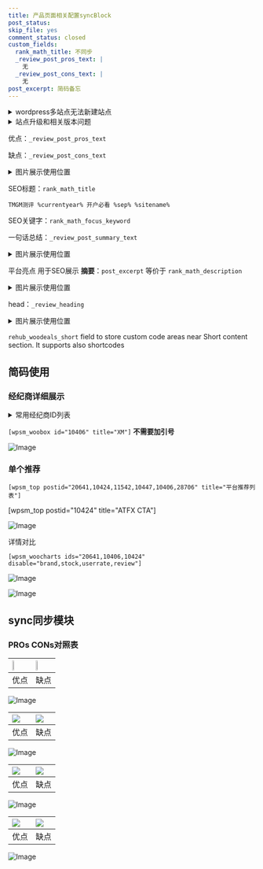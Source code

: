 ```yaml
---
title: 产品页面相关配置syncBlock
post_status: 
skip_file: yes
comment_status: closed
custom_fields:
  rank_math_title: 不同步
  _review_post_pros_text: |
    无
  _review_post_cons_text: |
    无
post_excerpt: 简码备忘
---
```

<details><summary>wordpress多站点无法新建站点</summary>

<li>和报错需要清理cookies一样的原因</li>
<li>wp-config.php里面<code>define( 'SUBDOMAIN_INSTALL', false );//子域名安装</code></li>
<li>新建子站点是用<code>define( 'SUBDOMAIN_INSTALL', true);//子域名安装</code> 完成以后，改成<code>false</code></li>
</details>

<details><summary>站点升级和相关版本问题</summary>

<p>wordpress：5.9.9
woocommerce：7.5.1
出现问题的地方：主题选项里面>><strong>Product layout >>compact style</strong></p>
<p>如何出现没有用过的字段 导致无法保存。先导出配置 然后进行修改，后面再次恢复即可。</p>
<p>出现部分字段无法显示时，需要返回默认布局后，对产品进行保存就好了。</p>
<p></p>
</details>

优点：`_review_post_pros_text`

缺点：`_review_post_cons_text`

<details><summary>图片展示使用位置</summary>

<img src="https://prod-files-secure.s3.us-west-2.amazonaws.com/39ed1227-6d7d-4570-be36-9ccd4a2c4241/f51d3d83-55d4-4bdf-9604-f37ec77ab556/Untitled.png?X-Amz-Algorithm=AWS4-HMAC-SHA256&X-Amz-Content-Sha256=UNSIGNED-PAYLOAD&X-Amz-Credential=ASIAZI2LB466VLLPOEXD%2F20250927%2Fus-west-2%2Fs3%2Faws4_request&X-Amz-Date=20250927T105522Z&X-Amz-Expires=3600&X-Amz-Security-Token=IQoJb3JpZ2luX2VjEBoaCXVzLXdlc3QtMiJHMEUCIGCgLaBFQ6tbv13lrNWqMNZJpelMIPbBupjMh6%2FKEo54AiEA%2FJNyo7Pv%2BcbZK%2BA05E9yjaWzMvf4iMg4GfQ6t9Hwm0IqiAQIo%2F%2F%2F%2F%2F%2F%2F%2F%2F%2F%2FARAAGgw2Mzc0MjMxODM4MDUiDGyakw3RVaV4UJKv4ircA4W7FM%2FmYoUCOWX4iXbZ68zrFBE3QEWUYFSFzz0ygx%2FVYzE3yXDHNfdY7xxXQpfmaL3DvujZKkm2SISZOIm2MCWS%2FO%2BGdzP%2BOGEkJ9Ly4u2WuWmFbl5ZLFOPpvtcRwaBb%2FC9TmfrfBhLa%2BozeYCe8M04RCWzVVWt57oKlOf0quSXsREe7fMKCXWOXD7NutyTFlmhfci8mVBVgc5XY5Ia5uCaIpdWLZ3qZkI51nFJ4FRTMPOv2rPNXwo%2FSsCM1lPE3LW3iSMxBapBAQHG3vXNIp1AGYcdsIE5rVk0cKYkzxS53gKJZZBdM2iDI0KqCF%2B6l6hKwmObw0%2B7Y01zoIyiHqT3XxWFIakyYsBw2nStX7CH2vU6xdYnOaWsuiVmnwtWddo%2FIMKbEBqHzvx1VlzyBLuAkG7fxMrQ6x3trkBDwDv7zUJAiU3c97XmrNhKp5eTsXD2cxc3TVwmt8b7hwtiHm8h5LifwhaRqCuRoBLg5UOg9lJkKfZ%2BtMGIVripJ%2FV%2F%2FQHzozIvEg1pAfgV4jFw%2Fzs6%2FzkbXVya9NHzJXYWSGAjt0ERIgyBm%2FAcNlqvUkdOo%2Fz1SQ5ta3nWYaK8Z%2FPrzLFBNpgeCAcRiUOK8IwcaqO8gv1BYuCCbALqe96IMKvi3sYGOqUBJhhcKuqcQhadkMJtDTa4mXGdyezhnvIv%2F64t97W7dyGjQz7dcJG%2FzBJnH2NE9htnsGzo4Dntk8iMbaacK4IPXM6oqsxh3pTfWm4sjwIF6Gpko1LYvveWagw3Hjh7Nsa9nXQD4VfNj%2FLi0gUuT85r%2BqCbO%2Bn0HOUUCGjdHllSd3OBLZmUQ9adkEqdT9yQQG70d3sbL%2BPOdUiwQCtb40U6tc8OAFkK&X-Amz-Signature=b8254d7586e013688c4e56bcf78ddbc47ac3fd2ae3f9002f75188d0774f2b0d6&X-Amz-SignedHeaders=host&x-amz-checksum-mode=ENABLED&x-id=GetObject" alt="Image">
</details>

SEO标题：`rank_math_title`

`TMGM测评 %currentyear% 开户必看 %sep% %sitename%`

SEO关键字：`rank_math_focus_keyword`

一句话总结：`_review_post_summary_text`

<details><summary>图片展示使用位置</summary>

<img src="https://prod-files-secure.s3.us-west-2.amazonaws.com/39ed1227-6d7d-4570-be36-9ccd4a2c4241/4b96a922-296c-4f4e-8630-d1c870cbce01/Untitled.png?X-Amz-Algorithm=AWS4-HMAC-SHA256&X-Amz-Content-Sha256=UNSIGNED-PAYLOAD&X-Amz-Credential=ASIAZI2LB466XA2T7CPV%2F20250927%2Fus-west-2%2Fs3%2Faws4_request&X-Amz-Date=20250927T105522Z&X-Amz-Expires=3600&X-Amz-Security-Token=IQoJb3JpZ2luX2VjEBoaCXVzLXdlc3QtMiJIMEYCIQD0u6aYVZit2Zn%2FCc1MmCmkMqT%2BUY6Fiui97%2BgXfclBKAIhAOkbpPN7qQqG5jToNTsGKSxb1A8utXmfdJDxEVTSWo2BKogECKP%2F%2F%2F%2F%2F%2F%2F%2F%2F%2FwEQABoMNjM3NDIzMTgzODA1IgwLfCdoQ2GSz9lWQqoq3APoQMrB9s2G9njWpVPQ%2FQH3QlK8Y%2BeWWyJ91kC2USqA4N0Qc1s8InQscde%2FFXw0T6DWvl5twWlNOEgCrc1H0RfUqGL39isTbI%2FAzIzlgwjE%2FO2%2BRQENr5qr49dF3T%2B0%2FVKpQ6b4oUNF3QfN3F1cGRBWfI6qyjvKbNOUYF4%2BK9ezouC5O7jgWndNYhboanCeNAHQq30L0VPHRFTfKXcoeQKmhko73LoBktR1EPP4HrevGtUXP6quB844x%2F6u9ALq06UvvuUoN4Q7QGmDXTgQS%2BMQfPTP6HQn87HG0VAMB7F0xThheEtS4WQJUn3yosZY7lLG%2FzwIG0KRujaK7OWFCMqxY31W7DXsqo0yqjmZWIIMKmBdYvw9U3baE%2BEeQrHOIjUxxkQM7bcn%2F1%2BSdLkMbAh%2BMXFkMQIldzGMT0BtPrHKfUELz9ChkOrZqqyoEgj23YLS3OWHRat1XXxllis%2BjmW0oinTICaXl8TU4jWarGumZ%2BEkGPXag8VthRqtIH%2FtWJA0NOysIuJNpawXnNBNwoq8QuxftdnBMd2UlfPBVoQooOqc2FEODQSpYJJNkP6jaI69GxH0el9yqsSVnYyrgq7T46TpkCL5k7fuVuDJifyyK9kCTjWX6uWZLULE0zDo4t7GBjqkAefWmbhgDnEkY5bd75WsGH%2BpH0cjVVRrbJ0r3djpDEEDklYh4Th4lAy7kip01Xqs73Et0fRupCC3Wx2gPLgwid9uiIQuclWe3hnZmoMPBGICYqz5p%2FHFnwVs3FU3e%2BjDGDm9cK1dWmcgXM37a4nU5IbHNk2R27RBRUVMZiHyY81gyiW0VLhSMff4ks%2BpmYZViSdpZNTuHJ0BfktgkhPq8b99TCBh&X-Amz-Signature=9a3c1ce1708e903dc4bab1f4f5e1ab3b3b9ba1610a4c0bfe0abe2ff8043502b8&X-Amz-SignedHeaders=host&x-amz-checksum-mode=ENABLED&x-id=GetObject" alt="Image">
</details>

平台亮点 用于SEO展示 **摘要**：`post_excerpt`  等价于 `rank_math_description`

<details><summary>图片展示使用位置</summary>

<img src="https://prod-files-secure.s3.us-west-2.amazonaws.com/39ed1227-6d7d-4570-be36-9ccd4a2c4241/1ee11f63-b60a-4dfe-a7a7-d58ff23b5d88/Untitled.png?X-Amz-Algorithm=AWS4-HMAC-SHA256&X-Amz-Content-Sha256=UNSIGNED-PAYLOAD&X-Amz-Credential=ASIAZI2LB466ZCX4IOCE%2F20250927%2Fus-west-2%2Fs3%2Faws4_request&X-Amz-Date=20250927T105523Z&X-Amz-Expires=3600&X-Amz-Security-Token=IQoJb3JpZ2luX2VjEBoaCXVzLXdlc3QtMiJGMEQCIAprkFcohB4iss1gSDY4JA3gOnDRal%2Bq5DvK9Dbz5w0kAiA6eZixSmqoZPasIVedYQtRjEh8vJuRDHaSr6kktFuwHyqIBAij%2F%2F%2F%2F%2F%2F%2F%2F%2F%2F8BEAAaDDYzNzQyMzE4MzgwNSIMK4b4mjDMj7vJOdKnKtwDl3e1a0biSNi91%2FzfeHPSXZe72QCCfGA3jlXMpNuB5mYuGU3TBpU8uOB3x1QgUMUpc2XWF1MXdTOYEJnNLCUilu%2BdUq8ILs1L0WPIjLZ4Mf6bqJFfeW%2Bm9bjSUVDqYptQ6gs0nNsN75BlSDUDM5Tz1yyCezRdDsd3uP5fQ9GmIM70GOhaftFNgBGXeaFmR2dyQ%2FdBusHjTpJIMD8MMeIJRhdia7yoaDXnjoaUBgam%2BFg%2Busb8OwuDlyqNbHaD6ExCJDGyleV9HqielygeiR4MGCvDF184dc0C4OqQhP%2B6bbHANuQJUR4eLZ6lBWtkMprX6B1u%2FtlCJ2erqzqZnaXg%2BJFtZxaH%2FKkms8A%2ByM8VWxRoQY29HSCuhEDXZ1WXTmPRomD3rUdslesO9OojPRJdduQw3Gl3%2Fw8pHHNxnO31CGRve%2Fav9vAtBFeXch5ArtK71GRumGByCUXrWd%2F5%2Bl5wLaN3wP1sQCJIVWQNhfm0uH62pDpLho3pEhfpEpV%2FNzFqBn7A3x9v0rj0P53ceGBatfHqJdmoszu3eYH%2F1%2FjszzRFJ5BxOy9yO23M7Y7pfoamkWQPcV7Qbnw1rfWf7aubUQD5ZSm3eHny8CjITKNEnn2NHGJaw5GeioxezsswpePexgY6pgFFyBZzJlLX6uO6lIe2RyndPrc51%2Fr%2F9T39Y4JmoQJz1QJhU1C8QDpRsVi0dXbuGDRf8vjmLcxtKlKrwxvAf%2F39ecaWJ54Ev2OqUKbA28KdV6lCfyEnJLDXLkfT6YO%2BjnRgEZPXFGGZ4N63gPC3AFinCDo%2FRrGT1yMqd7u89UZOjrUoFryJRi56iHqgO9sb%2F%2Fny186oKL9LpVgftDiTG%2F6mwzXNlmMv&X-Amz-Signature=514e5d5b7e0af717b0996fcbd85c737dd5d421f075c4b27f161a8125cb76ad53&X-Amz-SignedHeaders=host&x-amz-checksum-mode=ENABLED&x-id=GetObject" alt="Image">
<img src="https://prod-files-secure.s3.us-west-2.amazonaws.com/39ed1227-6d7d-4570-be36-9ccd4a2c4241/ad4118b5-78d8-4fbe-801e-3b29b5d99c01/Untitled.png?X-Amz-Algorithm=AWS4-HMAC-SHA256&X-Amz-Content-Sha256=UNSIGNED-PAYLOAD&X-Amz-Credential=ASIAZI2LB466ZCX4IOCE%2F20250927%2Fus-west-2%2Fs3%2Faws4_request&X-Amz-Date=20250927T105523Z&X-Amz-Expires=3600&X-Amz-Security-Token=IQoJb3JpZ2luX2VjEBoaCXVzLXdlc3QtMiJGMEQCIAprkFcohB4iss1gSDY4JA3gOnDRal%2Bq5DvK9Dbz5w0kAiA6eZixSmqoZPasIVedYQtRjEh8vJuRDHaSr6kktFuwHyqIBAij%2F%2F%2F%2F%2F%2F%2F%2F%2F%2F8BEAAaDDYzNzQyMzE4MzgwNSIMK4b4mjDMj7vJOdKnKtwDl3e1a0biSNi91%2FzfeHPSXZe72QCCfGA3jlXMpNuB5mYuGU3TBpU8uOB3x1QgUMUpc2XWF1MXdTOYEJnNLCUilu%2BdUq8ILs1L0WPIjLZ4Mf6bqJFfeW%2Bm9bjSUVDqYptQ6gs0nNsN75BlSDUDM5Tz1yyCezRdDsd3uP5fQ9GmIM70GOhaftFNgBGXeaFmR2dyQ%2FdBusHjTpJIMD8MMeIJRhdia7yoaDXnjoaUBgam%2BFg%2Busb8OwuDlyqNbHaD6ExCJDGyleV9HqielygeiR4MGCvDF184dc0C4OqQhP%2B6bbHANuQJUR4eLZ6lBWtkMprX6B1u%2FtlCJ2erqzqZnaXg%2BJFtZxaH%2FKkms8A%2ByM8VWxRoQY29HSCuhEDXZ1WXTmPRomD3rUdslesO9OojPRJdduQw3Gl3%2Fw8pHHNxnO31CGRve%2Fav9vAtBFeXch5ArtK71GRumGByCUXrWd%2F5%2Bl5wLaN3wP1sQCJIVWQNhfm0uH62pDpLho3pEhfpEpV%2FNzFqBn7A3x9v0rj0P53ceGBatfHqJdmoszu3eYH%2F1%2FjszzRFJ5BxOy9yO23M7Y7pfoamkWQPcV7Qbnw1rfWf7aubUQD5ZSm3eHny8CjITKNEnn2NHGJaw5GeioxezsswpePexgY6pgFFyBZzJlLX6uO6lIe2RyndPrc51%2Fr%2F9T39Y4JmoQJz1QJhU1C8QDpRsVi0dXbuGDRf8vjmLcxtKlKrwxvAf%2F39ecaWJ54Ev2OqUKbA28KdV6lCfyEnJLDXLkfT6YO%2BjnRgEZPXFGGZ4N63gPC3AFinCDo%2FRrGT1yMqd7u89UZOjrUoFryJRi56iHqgO9sb%2F%2Fny186oKL9LpVgftDiTG%2F6mwzXNlmMv&X-Amz-Signature=b715303a046152f83e6ddd534240d052a36723c72c2ce2c00e0d41cc2dd3183b&X-Amz-SignedHeaders=host&x-amz-checksum-mode=ENABLED&x-id=GetObject" alt="Image">
<img src="https://prod-files-secure.s3.us-west-2.amazonaws.com/39ed1227-6d7d-4570-be36-9ccd4a2c4241/a38cf7c9-a79c-4b64-9e94-13589fe0758b/Untitled.png?X-Amz-Algorithm=AWS4-HMAC-SHA256&X-Amz-Content-Sha256=UNSIGNED-PAYLOAD&X-Amz-Credential=ASIAZI2LB466ZCX4IOCE%2F20250927%2Fus-west-2%2Fs3%2Faws4_request&X-Amz-Date=20250927T105523Z&X-Amz-Expires=3600&X-Amz-Security-Token=IQoJb3JpZ2luX2VjEBoaCXVzLXdlc3QtMiJGMEQCIAprkFcohB4iss1gSDY4JA3gOnDRal%2Bq5DvK9Dbz5w0kAiA6eZixSmqoZPasIVedYQtRjEh8vJuRDHaSr6kktFuwHyqIBAij%2F%2F%2F%2F%2F%2F%2F%2F%2F%2F8BEAAaDDYzNzQyMzE4MzgwNSIMK4b4mjDMj7vJOdKnKtwDl3e1a0biSNi91%2FzfeHPSXZe72QCCfGA3jlXMpNuB5mYuGU3TBpU8uOB3x1QgUMUpc2XWF1MXdTOYEJnNLCUilu%2BdUq8ILs1L0WPIjLZ4Mf6bqJFfeW%2Bm9bjSUVDqYptQ6gs0nNsN75BlSDUDM5Tz1yyCezRdDsd3uP5fQ9GmIM70GOhaftFNgBGXeaFmR2dyQ%2FdBusHjTpJIMD8MMeIJRhdia7yoaDXnjoaUBgam%2BFg%2Busb8OwuDlyqNbHaD6ExCJDGyleV9HqielygeiR4MGCvDF184dc0C4OqQhP%2B6bbHANuQJUR4eLZ6lBWtkMprX6B1u%2FtlCJ2erqzqZnaXg%2BJFtZxaH%2FKkms8A%2ByM8VWxRoQY29HSCuhEDXZ1WXTmPRomD3rUdslesO9OojPRJdduQw3Gl3%2Fw8pHHNxnO31CGRve%2Fav9vAtBFeXch5ArtK71GRumGByCUXrWd%2F5%2Bl5wLaN3wP1sQCJIVWQNhfm0uH62pDpLho3pEhfpEpV%2FNzFqBn7A3x9v0rj0P53ceGBatfHqJdmoszu3eYH%2F1%2FjszzRFJ5BxOy9yO23M7Y7pfoamkWQPcV7Qbnw1rfWf7aubUQD5ZSm3eHny8CjITKNEnn2NHGJaw5GeioxezsswpePexgY6pgFFyBZzJlLX6uO6lIe2RyndPrc51%2Fr%2F9T39Y4JmoQJz1QJhU1C8QDpRsVi0dXbuGDRf8vjmLcxtKlKrwxvAf%2F39ecaWJ54Ev2OqUKbA28KdV6lCfyEnJLDXLkfT6YO%2BjnRgEZPXFGGZ4N63gPC3AFinCDo%2FRrGT1yMqd7u89UZOjrUoFryJRi56iHqgO9sb%2F%2Fny186oKL9LpVgftDiTG%2F6mwzXNlmMv&X-Amz-Signature=4fd0f9bcc558bbdc35cf6df3b98641704147d9266660e8e0017cf5c34f98739d&X-Amz-SignedHeaders=host&x-amz-checksum-mode=ENABLED&x-id=GetObject" alt="Image">
<img src="https://prod-files-secure.s3.us-west-2.amazonaws.com/39ed1227-6d7d-4570-be36-9ccd4a2c4241/7da6fc1e-d2ac-42ae-8c75-cb5749aa18f6/Untitled.png?X-Amz-Algorithm=AWS4-HMAC-SHA256&X-Amz-Content-Sha256=UNSIGNED-PAYLOAD&X-Amz-Credential=ASIAZI2LB466ZCX4IOCE%2F20250927%2Fus-west-2%2Fs3%2Faws4_request&X-Amz-Date=20250927T105523Z&X-Amz-Expires=3600&X-Amz-Security-Token=IQoJb3JpZ2luX2VjEBoaCXVzLXdlc3QtMiJGMEQCIAprkFcohB4iss1gSDY4JA3gOnDRal%2Bq5DvK9Dbz5w0kAiA6eZixSmqoZPasIVedYQtRjEh8vJuRDHaSr6kktFuwHyqIBAij%2F%2F%2F%2F%2F%2F%2F%2F%2F%2F8BEAAaDDYzNzQyMzE4MzgwNSIMK4b4mjDMj7vJOdKnKtwDl3e1a0biSNi91%2FzfeHPSXZe72QCCfGA3jlXMpNuB5mYuGU3TBpU8uOB3x1QgUMUpc2XWF1MXdTOYEJnNLCUilu%2BdUq8ILs1L0WPIjLZ4Mf6bqJFfeW%2Bm9bjSUVDqYptQ6gs0nNsN75BlSDUDM5Tz1yyCezRdDsd3uP5fQ9GmIM70GOhaftFNgBGXeaFmR2dyQ%2FdBusHjTpJIMD8MMeIJRhdia7yoaDXnjoaUBgam%2BFg%2Busb8OwuDlyqNbHaD6ExCJDGyleV9HqielygeiR4MGCvDF184dc0C4OqQhP%2B6bbHANuQJUR4eLZ6lBWtkMprX6B1u%2FtlCJ2erqzqZnaXg%2BJFtZxaH%2FKkms8A%2ByM8VWxRoQY29HSCuhEDXZ1WXTmPRomD3rUdslesO9OojPRJdduQw3Gl3%2Fw8pHHNxnO31CGRve%2Fav9vAtBFeXch5ArtK71GRumGByCUXrWd%2F5%2Bl5wLaN3wP1sQCJIVWQNhfm0uH62pDpLho3pEhfpEpV%2FNzFqBn7A3x9v0rj0P53ceGBatfHqJdmoszu3eYH%2F1%2FjszzRFJ5BxOy9yO23M7Y7pfoamkWQPcV7Qbnw1rfWf7aubUQD5ZSm3eHny8CjITKNEnn2NHGJaw5GeioxezsswpePexgY6pgFFyBZzJlLX6uO6lIe2RyndPrc51%2Fr%2F9T39Y4JmoQJz1QJhU1C8QDpRsVi0dXbuGDRf8vjmLcxtKlKrwxvAf%2F39ecaWJ54Ev2OqUKbA28KdV6lCfyEnJLDXLkfT6YO%2BjnRgEZPXFGGZ4N63gPC3AFinCDo%2FRrGT1yMqd7u89UZOjrUoFryJRi56iHqgO9sb%2F%2Fny186oKL9LpVgftDiTG%2F6mwzXNlmMv&X-Amz-Signature=b554f17d529b025b7e2ce422c72dd989f101f57bbeda3cc8bd115b3e6a5f682f&X-Amz-SignedHeaders=host&x-amz-checksum-mode=ENABLED&x-id=GetObject" alt="Image">
<img src="https://prod-files-secure.s3.us-west-2.amazonaws.com/39ed1227-6d7d-4570-be36-9ccd4a2c4241/7e97f40a-eaee-47f5-b2f9-475f96808fa7/Untitled.png?X-Amz-Algorithm=AWS4-HMAC-SHA256&X-Amz-Content-Sha256=UNSIGNED-PAYLOAD&X-Amz-Credential=ASIAZI2LB466ZCX4IOCE%2F20250927%2Fus-west-2%2Fs3%2Faws4_request&X-Amz-Date=20250927T105523Z&X-Amz-Expires=3600&X-Amz-Security-Token=IQoJb3JpZ2luX2VjEBoaCXVzLXdlc3QtMiJGMEQCIAprkFcohB4iss1gSDY4JA3gOnDRal%2Bq5DvK9Dbz5w0kAiA6eZixSmqoZPasIVedYQtRjEh8vJuRDHaSr6kktFuwHyqIBAij%2F%2F%2F%2F%2F%2F%2F%2F%2F%2F8BEAAaDDYzNzQyMzE4MzgwNSIMK4b4mjDMj7vJOdKnKtwDl3e1a0biSNi91%2FzfeHPSXZe72QCCfGA3jlXMpNuB5mYuGU3TBpU8uOB3x1QgUMUpc2XWF1MXdTOYEJnNLCUilu%2BdUq8ILs1L0WPIjLZ4Mf6bqJFfeW%2Bm9bjSUVDqYptQ6gs0nNsN75BlSDUDM5Tz1yyCezRdDsd3uP5fQ9GmIM70GOhaftFNgBGXeaFmR2dyQ%2FdBusHjTpJIMD8MMeIJRhdia7yoaDXnjoaUBgam%2BFg%2Busb8OwuDlyqNbHaD6ExCJDGyleV9HqielygeiR4MGCvDF184dc0C4OqQhP%2B6bbHANuQJUR4eLZ6lBWtkMprX6B1u%2FtlCJ2erqzqZnaXg%2BJFtZxaH%2FKkms8A%2ByM8VWxRoQY29HSCuhEDXZ1WXTmPRomD3rUdslesO9OojPRJdduQw3Gl3%2Fw8pHHNxnO31CGRve%2Fav9vAtBFeXch5ArtK71GRumGByCUXrWd%2F5%2Bl5wLaN3wP1sQCJIVWQNhfm0uH62pDpLho3pEhfpEpV%2FNzFqBn7A3x9v0rj0P53ceGBatfHqJdmoszu3eYH%2F1%2FjszzRFJ5BxOy9yO23M7Y7pfoamkWQPcV7Qbnw1rfWf7aubUQD5ZSm3eHny8CjITKNEnn2NHGJaw5GeioxezsswpePexgY6pgFFyBZzJlLX6uO6lIe2RyndPrc51%2Fr%2F9T39Y4JmoQJz1QJhU1C8QDpRsVi0dXbuGDRf8vjmLcxtKlKrwxvAf%2F39ecaWJ54Ev2OqUKbA28KdV6lCfyEnJLDXLkfT6YO%2BjnRgEZPXFGGZ4N63gPC3AFinCDo%2FRrGT1yMqd7u89UZOjrUoFryJRi56iHqgO9sb%2F%2Fny186oKL9LpVgftDiTG%2F6mwzXNlmMv&X-Amz-Signature=13875a777389769a6bf19f753cd609647d0b923b1260849d555d8a970a8a1061&X-Amz-SignedHeaders=host&x-amz-checksum-mode=ENABLED&x-id=GetObject" alt="Image">
</details>

head：`_review_heading`

<details><summary>图片展示使用位置</summary>

<img src="https://prod-files-secure.s3.us-west-2.amazonaws.com/39ed1227-6d7d-4570-be36-9ccd4a2c4241/3a4650ad-9887-415c-889a-edd51fa54f27/Untitled.png?X-Amz-Algorithm=AWS4-HMAC-SHA256&X-Amz-Content-Sha256=UNSIGNED-PAYLOAD&X-Amz-Credential=ASIAZI2LB4663DMYNFTM%2F20250927%2Fus-west-2%2Fs3%2Faws4_request&X-Amz-Date=20250927T105523Z&X-Amz-Expires=3600&X-Amz-Security-Token=IQoJb3JpZ2luX2VjEBoaCXVzLXdlc3QtMiJHMEUCIFYRgWFwquPz3SNw0KYFInX7wdYioxw%2F01zbbIQ2MqOWAiEAvAsGQ2xI9N1jbDqaSUfjB%2Fz%2FL6QTrCB0mhky6s95os8qiAQIo%2F%2F%2F%2F%2F%2F%2F%2F%2F%2F%2FARAAGgw2Mzc0MjMxODM4MDUiDAUwks%2F9MdpTnnp0ZircA3Bvj40j9yFn3aV8BJiV5Y6G6X6KCHeN8IeYR%2BqiTUJ7bPbWBJwDWzQmratCPXF3CVNrKirklt50PZFJIGChM1jRxmidmLBHEPq34%2F17PV3ZS1VHRT%2FV8cbOGtNFRrKPbAcd78%2FgXMYQ0on5fXqhxxeWAqEf%2BWUn5%2BZ43OmeeSolQiAdccHNKdkGOZbz7saOIRUiY%2F0M9d97qZ73MKbssaeki1c9xDFdQgF35ZdqC1Z93oIu4X6Y4695JOvOA%2FL7Iq1uGFT6ZAFb1VTr0xc5%2FRvubHOty0FbixYXdpERn3DmuGsajyBt6SXegXY9KqCIR%2Fc3L5gRgvZQSyW%2BHLSIWppFWlcVwdOiCRUBADtY2yqtfNlYaiknxrfhKIOiAXoX0u%2Fsnof7ABcD7VT3S97UwLInqUny26yBcIlGPMMJu2UCZTz6jqIBsoOTApY64b6prKfxZmob6oQFniNgCb8mzVIF18bhxyMH%2FjsJ9ELbwk366tK%2BVHx7W4fyvTBpX8Z4fWnOsSa9LBEZ%2FYac0qG1V6dUxyf6Xwc6aOf4FMcm86jccdPQ9tksk7%2B%2BNYFjYHNRoziz1pBkithrWEMGLCaetgZyGmO5PLnCo9yIWweWPQgnZrEQnnfntMkcZRAKMPLi3sYGOqUBdKkQ%2BS2zHQ08sqnObG8mVg54bTq48itEkgcKsdYPjHrqyug3OVi2A2kC8UETit72NImQLpuh5VI6Af%2FQbN99IgWxZ3ivMwj%2BbHo0I9zgc1SuZuP%2BNZK6%2Bl6Ge5HB6fpxfi1cw54lyWqI4g2w0vGjkLiDRaMP8MU%2Bn1ZqtKgjI7HjLmM89QgVGsglonY2LksrKQCC%2Bjmso5tj%2F%2F95uE1DfcskUpNr&X-Amz-Signature=fb925cf6636cf4d8025612e8829391a4fb251eb9effb17fb4f4748a2017b77e4&X-Amz-SignedHeaders=host&x-amz-checksum-mode=ENABLED&x-id=GetObject" alt="Image">
</details>

`rehub_woodeals_short`	field to store custom code areas near Short content section. It supports also shortcodes



## 简码使用

### 经纪商详细展示

<details><summary>常用经纪商ID列表</summary>

<pre><code class="php">嘉盛 ===> 20641  [wpsm_woobox id="20641" title="嘉盛"]
易信easymarkets ===> 11542  [wpsm_woobox id="11542" title="易信easymarkets"]
ATFX外汇 ===> 10424  [wpsm_woobox id="10424" title="ATFX"]
XM ===> 10406  [wpsm_woobox id="10406" title="XM"]
TMGM ===> 29622  [wpsm_woobox id="29622" title="TMGM"]
HYCM ===> 10447  [wpsm_woobox id="10447" title="HYCM"]
fpmarkets澳福外汇 ===> 20639  [wpsm_woobox id="20639" title="fpmarkets澳福外汇"]</code></pre>
</details>

`[wpsm_woobox id="10406" title="XM"]` **不需要加引号**

![Image](https://prod-files-secure.s3.us-west-2.amazonaws.com/39ed1227-6d7d-4570-be36-9ccd4a2c4241/4f898f9d-0fa7-4e43-acd3-ac6bc7be575a/Untitled.png?X-Amz-Algorithm=AWS4-HMAC-SHA256&X-Amz-Content-Sha256=UNSIGNED-PAYLOAD&X-Amz-Credential=ASIAZI2LB466WNR5KBFK%2F20250927%2Fus-west-2%2Fs3%2Faws4_request&X-Amz-Date=20250927T105521Z&X-Amz-Expires=3600&X-Amz-Security-Token=IQoJb3JpZ2luX2VjEBoaCXVzLXdlc3QtMiJIMEYCIQD0fYQ0pU8oX1aK2JVUCzEX%2FDCA3%2B3CydRTOwSFLY3RLgIhANjcY9BXW3k04TRrlS2TVLe8I6hhVtfjoy%2FlvH2gIHZLKogECKP%2F%2F%2F%2F%2F%2F%2F%2F%2F%2FwEQABoMNjM3NDIzMTgzODA1IgzSEBeGrGCG07Oxdagq3APmXH9SypVmFnLrMuJKZFU87ffgfaFftSWUaM9PtET53l59OngDA62FwolFFgRTyEkc6y061Kb9ayg7RfBl7JfP%2By1PkYsDA0Zlq5imurndK2VZdeUoF5cmEvk4HvgYPyfQAmM%2FAoCyTdfOqV%2FXU2t4XQTOwIM2ZXMHIA5sRei%2BNiOkvaVuZOAeLqpXwVg6E6g3kVOISC%2B4aiZ5WxJnfXJtWIvLVIf8OgJROw5Hr8thuN%2Bob5H9K21p2YwC62gc98r6k%2B2oPAbzjOFESkWiFtbT9i8acQHk0PbecLMJ74z7s7hyOY%2FTBVEGU30kq4d9GpPl%2B%2FYff1ilKwA4yDt0xrU%2Ft1%2BhcO1UxhkJCGrDbx2%2BF465CC%2FG80qpn9uHmUX3vwGNYSHPSoR0IaRwbFkZ3qcaANKJm2hW3Z0xaH0IFkXoxqYboCXJskXtO77N0s%2B3oyF8fJjNfuNyUgrJ7yi40eR7bmeS7ejRWBxKur1FKzbYZ94I0xXY7fo%2BfZ8K%2BzS0zC2hL%2Fpg7%2F7G8fTgl7fJi32xm2xYsJO5n0qliUMNQJSlbx1b1QAs9jlduP4WowqF575np%2Fq4gsWhsCU7f46Z45M7ksN9w0p39DGOrYDjffMLntbYY%2FDQM7Zh%2FbjizTC%2F4t7GBjqkAWyNW5KCFVnJwyUiApoNTVu0tJAqqL2McYK0hTNNj3yEqauveeQE%2F3K55ARRRyinbAMHdtwCf07wfo8KaNXZ7bWw%2BqAimVmz5EtixPLj1xI3c3v7RkZwHsxlk4M20qBjp%2FKGK9djM1fO46dMUXT5c1lvoV3ekBaE%2BEfhuFDd0Knm%2Bq37kXa4FS8F%2FNnCSzZiFoLlnup6hd0UerWmy8Ppoiumwp61&X-Amz-Signature=d24e35cf94d762e43a91dd6eab516246079129f00ce1159c5e26ed6b1385f596&X-Amz-SignedHeaders=host&x-amz-checksum-mode=ENABLED&x-id=GetObject)

### 单个推荐
`[wpsm_top postid="20641,10424,11542,10447,10406,28706" title="平台推荐列表"]`

[wpsm_top postid="10424" title="ATFX CTA"]

![Image](https://prod-files-secure.s3.us-west-2.amazonaws.com/39ed1227-6d7d-4570-be36-9ccd4a2c4241/5ac620dc-51a8-48b6-b55d-91f47299193c/Untitled.png?X-Amz-Algorithm=AWS4-HMAC-SHA256&X-Amz-Content-Sha256=UNSIGNED-PAYLOAD&X-Amz-Credential=ASIAZI2LB466WNR5KBFK%2F20250927%2Fus-west-2%2Fs3%2Faws4_request&X-Amz-Date=20250927T105521Z&X-Amz-Expires=3600&X-Amz-Security-Token=IQoJb3JpZ2luX2VjEBoaCXVzLXdlc3QtMiJIMEYCIQD0fYQ0pU8oX1aK2JVUCzEX%2FDCA3%2B3CydRTOwSFLY3RLgIhANjcY9BXW3k04TRrlS2TVLe8I6hhVtfjoy%2FlvH2gIHZLKogECKP%2F%2F%2F%2F%2F%2F%2F%2F%2F%2FwEQABoMNjM3NDIzMTgzODA1IgzSEBeGrGCG07Oxdagq3APmXH9SypVmFnLrMuJKZFU87ffgfaFftSWUaM9PtET53l59OngDA62FwolFFgRTyEkc6y061Kb9ayg7RfBl7JfP%2By1PkYsDA0Zlq5imurndK2VZdeUoF5cmEvk4HvgYPyfQAmM%2FAoCyTdfOqV%2FXU2t4XQTOwIM2ZXMHIA5sRei%2BNiOkvaVuZOAeLqpXwVg6E6g3kVOISC%2B4aiZ5WxJnfXJtWIvLVIf8OgJROw5Hr8thuN%2Bob5H9K21p2YwC62gc98r6k%2B2oPAbzjOFESkWiFtbT9i8acQHk0PbecLMJ74z7s7hyOY%2FTBVEGU30kq4d9GpPl%2B%2FYff1ilKwA4yDt0xrU%2Ft1%2BhcO1UxhkJCGrDbx2%2BF465CC%2FG80qpn9uHmUX3vwGNYSHPSoR0IaRwbFkZ3qcaANKJm2hW3Z0xaH0IFkXoxqYboCXJskXtO77N0s%2B3oyF8fJjNfuNyUgrJ7yi40eR7bmeS7ejRWBxKur1FKzbYZ94I0xXY7fo%2BfZ8K%2BzS0zC2hL%2Fpg7%2F7G8fTgl7fJi32xm2xYsJO5n0qliUMNQJSlbx1b1QAs9jlduP4WowqF575np%2Fq4gsWhsCU7f46Z45M7ksN9w0p39DGOrYDjffMLntbYY%2FDQM7Zh%2FbjizTC%2F4t7GBjqkAWyNW5KCFVnJwyUiApoNTVu0tJAqqL2McYK0hTNNj3yEqauveeQE%2F3K55ARRRyinbAMHdtwCf07wfo8KaNXZ7bWw%2BqAimVmz5EtixPLj1xI3c3v7RkZwHsxlk4M20qBjp%2FKGK9djM1fO46dMUXT5c1lvoV3ekBaE%2BEfhuFDd0Knm%2Bq37kXa4FS8F%2FNnCSzZiFoLlnup6hd0UerWmy8Ppoiumwp61&X-Amz-Signature=1f3e5259ba8f7647bf5b87b073c1e0bc58fdea4c1b09e4bd91483408471cf3d9&X-Amz-SignedHeaders=host&x-amz-checksum-mode=ENABLED&x-id=GetObject)

详情对比

`[wpsm_woocharts ids="20641,10406,10424" disable="brand,stock,userrate,review"]`

![Image](https://prod-files-secure.s3.us-west-2.amazonaws.com/39ed1227-6d7d-4570-be36-9ccd4a2c4241/bf3ba45f-b9f3-4295-8aef-b4a495fd25f4/Untitled.png?X-Amz-Algorithm=AWS4-HMAC-SHA256&X-Amz-Content-Sha256=UNSIGNED-PAYLOAD&X-Amz-Credential=ASIAZI2LB466WNR5KBFK%2F20250927%2Fus-west-2%2Fs3%2Faws4_request&X-Amz-Date=20250927T105521Z&X-Amz-Expires=3600&X-Amz-Security-Token=IQoJb3JpZ2luX2VjEBoaCXVzLXdlc3QtMiJIMEYCIQD0fYQ0pU8oX1aK2JVUCzEX%2FDCA3%2B3CydRTOwSFLY3RLgIhANjcY9BXW3k04TRrlS2TVLe8I6hhVtfjoy%2FlvH2gIHZLKogECKP%2F%2F%2F%2F%2F%2F%2F%2F%2F%2FwEQABoMNjM3NDIzMTgzODA1IgzSEBeGrGCG07Oxdagq3APmXH9SypVmFnLrMuJKZFU87ffgfaFftSWUaM9PtET53l59OngDA62FwolFFgRTyEkc6y061Kb9ayg7RfBl7JfP%2By1PkYsDA0Zlq5imurndK2VZdeUoF5cmEvk4HvgYPyfQAmM%2FAoCyTdfOqV%2FXU2t4XQTOwIM2ZXMHIA5sRei%2BNiOkvaVuZOAeLqpXwVg6E6g3kVOISC%2B4aiZ5WxJnfXJtWIvLVIf8OgJROw5Hr8thuN%2Bob5H9K21p2YwC62gc98r6k%2B2oPAbzjOFESkWiFtbT9i8acQHk0PbecLMJ74z7s7hyOY%2FTBVEGU30kq4d9GpPl%2B%2FYff1ilKwA4yDt0xrU%2Ft1%2BhcO1UxhkJCGrDbx2%2BF465CC%2FG80qpn9uHmUX3vwGNYSHPSoR0IaRwbFkZ3qcaANKJm2hW3Z0xaH0IFkXoxqYboCXJskXtO77N0s%2B3oyF8fJjNfuNyUgrJ7yi40eR7bmeS7ejRWBxKur1FKzbYZ94I0xXY7fo%2BfZ8K%2BzS0zC2hL%2Fpg7%2F7G8fTgl7fJi32xm2xYsJO5n0qliUMNQJSlbx1b1QAs9jlduP4WowqF575np%2Fq4gsWhsCU7f46Z45M7ksN9w0p39DGOrYDjffMLntbYY%2FDQM7Zh%2FbjizTC%2F4t7GBjqkAWyNW5KCFVnJwyUiApoNTVu0tJAqqL2McYK0hTNNj3yEqauveeQE%2F3K55ARRRyinbAMHdtwCf07wfo8KaNXZ7bWw%2BqAimVmz5EtixPLj1xI3c3v7RkZwHsxlk4M20qBjp%2FKGK9djM1fO46dMUXT5c1lvoV3ekBaE%2BEfhuFDd0Knm%2Bq37kXa4FS8F%2FNnCSzZiFoLlnup6hd0UerWmy8Ppoiumwp61&X-Amz-Signature=eea2742b6558cc06fa74ce5c9d9988e788de95e0b07147c4e61ee81e25d732b3&X-Amz-SignedHeaders=host&x-amz-checksum-mode=ENABLED&x-id=GetObject)

![Image](https://prod-files-secure.s3.us-west-2.amazonaws.com/39ed1227-6d7d-4570-be36-9ccd4a2c4241/30bc56ef-f383-4b48-9768-2ebc9e436ec0/Untitled.png?X-Amz-Algorithm=AWS4-HMAC-SHA256&X-Amz-Content-Sha256=UNSIGNED-PAYLOAD&X-Amz-Credential=ASIAZI2LB466WNR5KBFK%2F20250927%2Fus-west-2%2Fs3%2Faws4_request&X-Amz-Date=20250927T105521Z&X-Amz-Expires=3600&X-Amz-Security-Token=IQoJb3JpZ2luX2VjEBoaCXVzLXdlc3QtMiJIMEYCIQD0fYQ0pU8oX1aK2JVUCzEX%2FDCA3%2B3CydRTOwSFLY3RLgIhANjcY9BXW3k04TRrlS2TVLe8I6hhVtfjoy%2FlvH2gIHZLKogECKP%2F%2F%2F%2F%2F%2F%2F%2F%2F%2FwEQABoMNjM3NDIzMTgzODA1IgzSEBeGrGCG07Oxdagq3APmXH9SypVmFnLrMuJKZFU87ffgfaFftSWUaM9PtET53l59OngDA62FwolFFgRTyEkc6y061Kb9ayg7RfBl7JfP%2By1PkYsDA0Zlq5imurndK2VZdeUoF5cmEvk4HvgYPyfQAmM%2FAoCyTdfOqV%2FXU2t4XQTOwIM2ZXMHIA5sRei%2BNiOkvaVuZOAeLqpXwVg6E6g3kVOISC%2B4aiZ5WxJnfXJtWIvLVIf8OgJROw5Hr8thuN%2Bob5H9K21p2YwC62gc98r6k%2B2oPAbzjOFESkWiFtbT9i8acQHk0PbecLMJ74z7s7hyOY%2FTBVEGU30kq4d9GpPl%2B%2FYff1ilKwA4yDt0xrU%2Ft1%2BhcO1UxhkJCGrDbx2%2BF465CC%2FG80qpn9uHmUX3vwGNYSHPSoR0IaRwbFkZ3qcaANKJm2hW3Z0xaH0IFkXoxqYboCXJskXtO77N0s%2B3oyF8fJjNfuNyUgrJ7yi40eR7bmeS7ejRWBxKur1FKzbYZ94I0xXY7fo%2BfZ8K%2BzS0zC2hL%2Fpg7%2F7G8fTgl7fJi32xm2xYsJO5n0qliUMNQJSlbx1b1QAs9jlduP4WowqF575np%2Fq4gsWhsCU7f46Z45M7ksN9w0p39DGOrYDjffMLntbYY%2FDQM7Zh%2FbjizTC%2F4t7GBjqkAWyNW5KCFVnJwyUiApoNTVu0tJAqqL2McYK0hTNNj3yEqauveeQE%2F3K55ARRRyinbAMHdtwCf07wfo8KaNXZ7bWw%2BqAimVmz5EtixPLj1xI3c3v7RkZwHsxlk4M20qBjp%2FKGK9djM1fO46dMUXT5c1lvoV3ekBaE%2BEfhuFDd0Knm%2Bq37kXa4FS8F%2FNnCSzZiFoLlnup6hd0UerWmy8Ppoiumwp61&X-Amz-Signature=af72805796adff30a908f9d4c36740ab921cbc5f1b5aa2388cfdbfe51476b0e9&X-Amz-SignedHeaders=host&x-amz-checksum-mode=ENABLED&x-id=GetObject)

## sync同步模块

### PROs CONs对照表

| <img src="https://cdn.ifttt.fun/gh/jarlin8/OSS@main/icons/customize/pros.svg" height="auto" width="37.3%"> | <img src="https://cdn.ifttt.fun/gh/jarlin8/OSS@main/icons/customize/cons.svg" height="auto" width="28.8%"> |
| :--- | :--- |
| 优点 | 缺点 |

![Image](https://prod-files-secure.s3.us-west-2.amazonaws.com/39ed1227-6d7d-4570-be36-9ccd4a2c4241/8742b755-dfb5-4004-9a5f-d6e561664bd8/Untitled.png?X-Amz-Algorithm=AWS4-HMAC-SHA256&X-Amz-Content-Sha256=UNSIGNED-PAYLOAD&X-Amz-Credential=ASIAZI2LB466WNR5KBFK%2F20250927%2Fus-west-2%2Fs3%2Faws4_request&X-Amz-Date=20250927T105521Z&X-Amz-Expires=3600&X-Amz-Security-Token=IQoJb3JpZ2luX2VjEBoaCXVzLXdlc3QtMiJIMEYCIQD0fYQ0pU8oX1aK2JVUCzEX%2FDCA3%2B3CydRTOwSFLY3RLgIhANjcY9BXW3k04TRrlS2TVLe8I6hhVtfjoy%2FlvH2gIHZLKogECKP%2F%2F%2F%2F%2F%2F%2F%2F%2F%2FwEQABoMNjM3NDIzMTgzODA1IgzSEBeGrGCG07Oxdagq3APmXH9SypVmFnLrMuJKZFU87ffgfaFftSWUaM9PtET53l59OngDA62FwolFFgRTyEkc6y061Kb9ayg7RfBl7JfP%2By1PkYsDA0Zlq5imurndK2VZdeUoF5cmEvk4HvgYPyfQAmM%2FAoCyTdfOqV%2FXU2t4XQTOwIM2ZXMHIA5sRei%2BNiOkvaVuZOAeLqpXwVg6E6g3kVOISC%2B4aiZ5WxJnfXJtWIvLVIf8OgJROw5Hr8thuN%2Bob5H9K21p2YwC62gc98r6k%2B2oPAbzjOFESkWiFtbT9i8acQHk0PbecLMJ74z7s7hyOY%2FTBVEGU30kq4d9GpPl%2B%2FYff1ilKwA4yDt0xrU%2Ft1%2BhcO1UxhkJCGrDbx2%2BF465CC%2FG80qpn9uHmUX3vwGNYSHPSoR0IaRwbFkZ3qcaANKJm2hW3Z0xaH0IFkXoxqYboCXJskXtO77N0s%2B3oyF8fJjNfuNyUgrJ7yi40eR7bmeS7ejRWBxKur1FKzbYZ94I0xXY7fo%2BfZ8K%2BzS0zC2hL%2Fpg7%2F7G8fTgl7fJi32xm2xYsJO5n0qliUMNQJSlbx1b1QAs9jlduP4WowqF575np%2Fq4gsWhsCU7f46Z45M7ksN9w0p39DGOrYDjffMLntbYY%2FDQM7Zh%2FbjizTC%2F4t7GBjqkAWyNW5KCFVnJwyUiApoNTVu0tJAqqL2McYK0hTNNj3yEqauveeQE%2F3K55ARRRyinbAMHdtwCf07wfo8KaNXZ7bWw%2BqAimVmz5EtixPLj1xI3c3v7RkZwHsxlk4M20qBjp%2FKGK9djM1fO46dMUXT5c1lvoV3ekBaE%2BEfhuFDd0Knm%2Bq37kXa4FS8F%2FNnCSzZiFoLlnup6hd0UerWmy8Ppoiumwp61&X-Amz-Signature=46c49e1ee3255d0d083201a0a25bd82356f86556ff27ba6ed8df5c82caf4a8af&X-Amz-SignedHeaders=host&x-amz-checksum-mode=ENABLED&x-id=GetObject)

| <img src="https://cdn.ifttt.fun/gh/jarlin8/OSS@main/icons/customize/pros1.svg" height="auto"> | <img src="https://cdn.ifttt.fun/gh/jarlin8/OSS@main/icons/customize/cons1.svg" height="auto"> |
| :--- | :--- |
| 优点 | 缺点 |

![Image](https://prod-files-secure.s3.us-west-2.amazonaws.com/39ed1227-6d7d-4570-be36-9ccd4a2c4241/806358f8-c9c4-4e17-bb35-c6c76a5397a5/Untitled.png?X-Amz-Algorithm=AWS4-HMAC-SHA256&X-Amz-Content-Sha256=UNSIGNED-PAYLOAD&X-Amz-Credential=ASIAZI2LB466WNR5KBFK%2F20250927%2Fus-west-2%2Fs3%2Faws4_request&X-Amz-Date=20250927T105521Z&X-Amz-Expires=3600&X-Amz-Security-Token=IQoJb3JpZ2luX2VjEBoaCXVzLXdlc3QtMiJIMEYCIQD0fYQ0pU8oX1aK2JVUCzEX%2FDCA3%2B3CydRTOwSFLY3RLgIhANjcY9BXW3k04TRrlS2TVLe8I6hhVtfjoy%2FlvH2gIHZLKogECKP%2F%2F%2F%2F%2F%2F%2F%2F%2F%2FwEQABoMNjM3NDIzMTgzODA1IgzSEBeGrGCG07Oxdagq3APmXH9SypVmFnLrMuJKZFU87ffgfaFftSWUaM9PtET53l59OngDA62FwolFFgRTyEkc6y061Kb9ayg7RfBl7JfP%2By1PkYsDA0Zlq5imurndK2VZdeUoF5cmEvk4HvgYPyfQAmM%2FAoCyTdfOqV%2FXU2t4XQTOwIM2ZXMHIA5sRei%2BNiOkvaVuZOAeLqpXwVg6E6g3kVOISC%2B4aiZ5WxJnfXJtWIvLVIf8OgJROw5Hr8thuN%2Bob5H9K21p2YwC62gc98r6k%2B2oPAbzjOFESkWiFtbT9i8acQHk0PbecLMJ74z7s7hyOY%2FTBVEGU30kq4d9GpPl%2B%2FYff1ilKwA4yDt0xrU%2Ft1%2BhcO1UxhkJCGrDbx2%2BF465CC%2FG80qpn9uHmUX3vwGNYSHPSoR0IaRwbFkZ3qcaANKJm2hW3Z0xaH0IFkXoxqYboCXJskXtO77N0s%2B3oyF8fJjNfuNyUgrJ7yi40eR7bmeS7ejRWBxKur1FKzbYZ94I0xXY7fo%2BfZ8K%2BzS0zC2hL%2Fpg7%2F7G8fTgl7fJi32xm2xYsJO5n0qliUMNQJSlbx1b1QAs9jlduP4WowqF575np%2Fq4gsWhsCU7f46Z45M7ksN9w0p39DGOrYDjffMLntbYY%2FDQM7Zh%2FbjizTC%2F4t7GBjqkAWyNW5KCFVnJwyUiApoNTVu0tJAqqL2McYK0hTNNj3yEqauveeQE%2F3K55ARRRyinbAMHdtwCf07wfo8KaNXZ7bWw%2BqAimVmz5EtixPLj1xI3c3v7RkZwHsxlk4M20qBjp%2FKGK9djM1fO46dMUXT5c1lvoV3ekBaE%2BEfhuFDd0Knm%2Bq37kXa4FS8F%2FNnCSzZiFoLlnup6hd0UerWmy8Ppoiumwp61&X-Amz-Signature=a32aedb37732a0d85f7018746a00e42eae890673b8be63e6da06c1cd7dad198b&X-Amz-SignedHeaders=host&x-amz-checksum-mode=ENABLED&x-id=GetObject)

| <img src="https://cdn.ifttt.fun/gh/jarlin8/OSS@main/icons/customize/pros2.svg" height="auto"> | <img src="https://cdn.ifttt.fun/gh/jarlin8/OSS@main/icons/customize/cons2.svg" height="auto"> |
| :--- | :--- |
| 优点 | 缺点 |

![Image](https://prod-files-secure.s3.us-west-2.amazonaws.com/39ed1227-6d7d-4570-be36-9ccd4a2c4241/a9245ec9-70dd-4005-b534-0d54315fc5f3/Untitled.png?X-Amz-Algorithm=AWS4-HMAC-SHA256&X-Amz-Content-Sha256=UNSIGNED-PAYLOAD&X-Amz-Credential=ASIAZI2LB466WNR5KBFK%2F20250927%2Fus-west-2%2Fs3%2Faws4_request&X-Amz-Date=20250927T105521Z&X-Amz-Expires=3600&X-Amz-Security-Token=IQoJb3JpZ2luX2VjEBoaCXVzLXdlc3QtMiJIMEYCIQD0fYQ0pU8oX1aK2JVUCzEX%2FDCA3%2B3CydRTOwSFLY3RLgIhANjcY9BXW3k04TRrlS2TVLe8I6hhVtfjoy%2FlvH2gIHZLKogECKP%2F%2F%2F%2F%2F%2F%2F%2F%2F%2FwEQABoMNjM3NDIzMTgzODA1IgzSEBeGrGCG07Oxdagq3APmXH9SypVmFnLrMuJKZFU87ffgfaFftSWUaM9PtET53l59OngDA62FwolFFgRTyEkc6y061Kb9ayg7RfBl7JfP%2By1PkYsDA0Zlq5imurndK2VZdeUoF5cmEvk4HvgYPyfQAmM%2FAoCyTdfOqV%2FXU2t4XQTOwIM2ZXMHIA5sRei%2BNiOkvaVuZOAeLqpXwVg6E6g3kVOISC%2B4aiZ5WxJnfXJtWIvLVIf8OgJROw5Hr8thuN%2Bob5H9K21p2YwC62gc98r6k%2B2oPAbzjOFESkWiFtbT9i8acQHk0PbecLMJ74z7s7hyOY%2FTBVEGU30kq4d9GpPl%2B%2FYff1ilKwA4yDt0xrU%2Ft1%2BhcO1UxhkJCGrDbx2%2BF465CC%2FG80qpn9uHmUX3vwGNYSHPSoR0IaRwbFkZ3qcaANKJm2hW3Z0xaH0IFkXoxqYboCXJskXtO77N0s%2B3oyF8fJjNfuNyUgrJ7yi40eR7bmeS7ejRWBxKur1FKzbYZ94I0xXY7fo%2BfZ8K%2BzS0zC2hL%2Fpg7%2F7G8fTgl7fJi32xm2xYsJO5n0qliUMNQJSlbx1b1QAs9jlduP4WowqF575np%2Fq4gsWhsCU7f46Z45M7ksN9w0p39DGOrYDjffMLntbYY%2FDQM7Zh%2FbjizTC%2F4t7GBjqkAWyNW5KCFVnJwyUiApoNTVu0tJAqqL2McYK0hTNNj3yEqauveeQE%2F3K55ARRRyinbAMHdtwCf07wfo8KaNXZ7bWw%2BqAimVmz5EtixPLj1xI3c3v7RkZwHsxlk4M20qBjp%2FKGK9djM1fO46dMUXT5c1lvoV3ekBaE%2BEfhuFDd0Knm%2Bq37kXa4FS8F%2FNnCSzZiFoLlnup6hd0UerWmy8Ppoiumwp61&X-Amz-Signature=f17af0716e1400b9d597ee569f215ca82fde09cb7ee83c12fa37c7a3bd039622&X-Amz-SignedHeaders=host&x-amz-checksum-mode=ENABLED&x-id=GetObject)

| <img src="https://cdn.ifttt.fun/gh/jarlin8/OSS@main/icons/customize/pros3.svg" height="auto"> | <img src="https://cdn.ifttt.fun/gh/jarlin8/OSS@main/icons/customize/cons3.svg" height="auto"> |
| :--- | :--- |
| 优点 | 缺点 |

![Image](https://prod-files-secure.s3.us-west-2.amazonaws.com/39ed1227-6d7d-4570-be36-9ccd4a2c4241/e1e580a2-2e5c-4780-9ff4-19c318fc2284/Untitled.png?X-Amz-Algorithm=AWS4-HMAC-SHA256&X-Amz-Content-Sha256=UNSIGNED-PAYLOAD&X-Amz-Credential=ASIAZI2LB466WNR5KBFK%2F20250927%2Fus-west-2%2Fs3%2Faws4_request&X-Amz-Date=20250927T105521Z&X-Amz-Expires=3600&X-Amz-Security-Token=IQoJb3JpZ2luX2VjEBoaCXVzLXdlc3QtMiJIMEYCIQD0fYQ0pU8oX1aK2JVUCzEX%2FDCA3%2B3CydRTOwSFLY3RLgIhANjcY9BXW3k04TRrlS2TVLe8I6hhVtfjoy%2FlvH2gIHZLKogECKP%2F%2F%2F%2F%2F%2F%2F%2F%2F%2FwEQABoMNjM3NDIzMTgzODA1IgzSEBeGrGCG07Oxdagq3APmXH9SypVmFnLrMuJKZFU87ffgfaFftSWUaM9PtET53l59OngDA62FwolFFgRTyEkc6y061Kb9ayg7RfBl7JfP%2By1PkYsDA0Zlq5imurndK2VZdeUoF5cmEvk4HvgYPyfQAmM%2FAoCyTdfOqV%2FXU2t4XQTOwIM2ZXMHIA5sRei%2BNiOkvaVuZOAeLqpXwVg6E6g3kVOISC%2B4aiZ5WxJnfXJtWIvLVIf8OgJROw5Hr8thuN%2Bob5H9K21p2YwC62gc98r6k%2B2oPAbzjOFESkWiFtbT9i8acQHk0PbecLMJ74z7s7hyOY%2FTBVEGU30kq4d9GpPl%2B%2FYff1ilKwA4yDt0xrU%2Ft1%2BhcO1UxhkJCGrDbx2%2BF465CC%2FG80qpn9uHmUX3vwGNYSHPSoR0IaRwbFkZ3qcaANKJm2hW3Z0xaH0IFkXoxqYboCXJskXtO77N0s%2B3oyF8fJjNfuNyUgrJ7yi40eR7bmeS7ejRWBxKur1FKzbYZ94I0xXY7fo%2BfZ8K%2BzS0zC2hL%2Fpg7%2F7G8fTgl7fJi32xm2xYsJO5n0qliUMNQJSlbx1b1QAs9jlduP4WowqF575np%2Fq4gsWhsCU7f46Z45M7ksN9w0p39DGOrYDjffMLntbYY%2FDQM7Zh%2FbjizTC%2F4t7GBjqkAWyNW5KCFVnJwyUiApoNTVu0tJAqqL2McYK0hTNNj3yEqauveeQE%2F3K55ARRRyinbAMHdtwCf07wfo8KaNXZ7bWw%2BqAimVmz5EtixPLj1xI3c3v7RkZwHsxlk4M20qBjp%2FKGK9djM1fO46dMUXT5c1lvoV3ekBaE%2BEfhuFDd0Knm%2Bq37kXa4FS8F%2FNnCSzZiFoLlnup6hd0UerWmy8Ppoiumwp61&X-Amz-Signature=5ca5d1bec5e46d029829b5e4522a88b9f0c4d77562f0c76f37072a7e0549b472&X-Amz-SignedHeaders=host&x-amz-checksum-mode=ENABLED&x-id=GetObject)